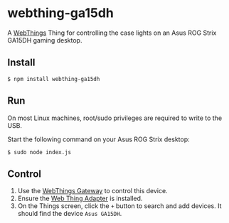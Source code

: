 # webthing-ga15dh

A [WebThings](https://webthings.io/) Thing for controlling the case lights on an Asus ROG Strix GA15DH gaming desktop.

## Install

```
$ npm install webthing-ga15dh
```

## Run

On most Linux machines, root/sudo privileges are required to write to the USB.

Start the following command on your Asus ROG Strix desktop:

```
$ sudo node index.js
```

## Control

1. Use the [WebThings Gateway](https://webthings.io/gateway/) to control this device.
2. Ensure the [Web Thing Adapter](https://github.com/WebThingsIO/thing-url-adapter) is installed.
3. On the Things screen, click the `+` button to search and add devices.  It should find the device `Asus GA15DH`.

